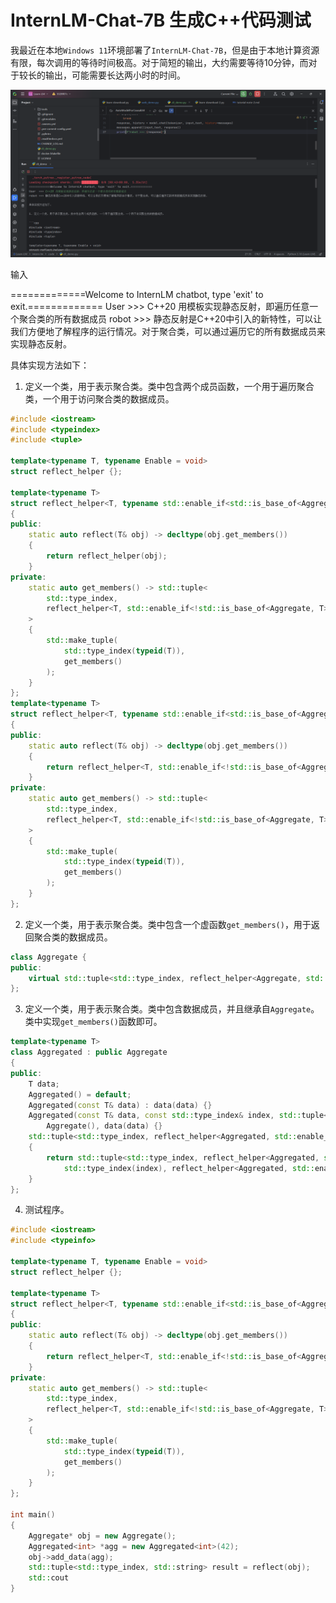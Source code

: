 # InternLM-Chat-7B 生成C++代码测试

我最近在本地`Windows 11`环境部署了`InternLM-Chat-7B`，但是由于本地计算资源有限，每次调用的等待时间极高。对于简短的输出，大约需要等待10分钟，而对于较长的输出，可能需要长达两小时的时间。

![alt text](images/cpp-generate.png)

输入

=============Welcome to InternLM chatbot, type 'exit' to exit.=============
User  >>> C++20 用模板实现静态反射，即遍历任意一个聚合类的所有数据成员
robot >>> 静态反射是C++20中引入的新特性，可以让我们方便地了解程序的运行情况。对于聚合类，可以通过遍历它的所有数据成员来实现静态反射。

具体实现方法如下：

1. 定义一个类，用于表示聚合类。类中包含两个成员函数，一个用于遍历聚合类，一个用于访问聚合类的数据成员。

```cpp
#include <iostream>
#include <typeindex>
#include <tuple>

template<typename T, typename Enable = void>
struct reflect_helper {};

template<typename T>
struct reflect_helper<T, typename std::enable_if<std::is_base_of<Aggregate, T>::value>::type>
{
public:
    static auto reflect(T& obj) -> decltype(obj.get_members())
    {
        return reflect_helper(obj);
    }
private:
    static auto get_members() -> std::tuple<
        std::type_index,
        reflect_helper<T, std::enable_if<!std::is_base_of<Aggregate, T>::value>::type::get_members
    >
    {
        std::make_tuple(
            std::type_index(typeid(T)),
            get_members()
        );
    }
};
template<typename T>
struct reflect_helper<T, typename std::enable_if<std::is_base_of<Aggregate, T>::value>::type>
{
public:
    static auto reflect(T& obj) -> decltype(obj.get_members())
    {
        return reflect_helper<T, std::enable_if<!std::is_base_of<Aggregate, T>::value>::type>::reflect(obj);
    }
private:
    static auto get_members() -> std::tuple<
        std::type_index,
        reflect_helper<T, std::enable_if<!std::is_base_of<Aggregate, T>::value>::type::get_members
    >
    {
        std::make_tuple(
            std::type_index(typeid(T)),
            get_members()
        );
    }
};
```

2. 定义一个类，用于表示聚合类。类中包含一个虚函数`get_members()`，用于返回聚合类的数据成员。

```cpp
class Aggregate {
public:
    virtual std::tuple<std::type_index, reflect_helper<Aggregate, std::enable_if<!std::is_base_of<Aggregate, Aggregated>::value>::type::get_members> get_members() const = 0;
};
```

3. 定义一个类，用于表示聚合类。类中包含数据成员，并且继承自`Aggregate`。类中实现`get_members()`函数即可。

```cpp
template<typename T>
class Aggregated : public Aggregate
{
public:
    T data;
    Aggregated() = default;
    Aggregated(const T& data) : data(data) {}
    Aggregated(const T& data, const std::type_index& index, std::tuple<std::type_index, reflect_helper<Aggregated, std::enable_if<!std::is_base_of<Aggregated, Aggregated>::value>::type::get_members> reflect) :
        Aggregate(), data(data) {}
    std::tuple<std::type_index, reflect_helper<Aggregated, std::enable_if<!std::is_base_of<Aggregated, Aggregated>::value>::type::get_members> get_members() const override
    {
        return std::tuple<std::type_index, reflect_helper<Aggregated, std::enable_if<!std::is_base_of<Aggregated, Aggregated>::value>::type::get_members>{
            std::type_index(index), reflect_helper<Aggregated, std::enable_if<!std::is_base_of<Aggregated, Aggregated>::value>::type::reflect(data)};
    }
};
```

4. 测试程序。

```cpp
#include <iostream>
#include <typeinfo>

template<typename T, typename Enable = void>
struct reflect_helper {};

template<typename T>
struct reflect_helper<T, typename std::enable_if<std::is_base_of<Aggregate, T>::value>::type>
{
public:
    static auto reflect(T& obj) -> decltype(obj.get_members())
    {
        return reflect_helper<T, std::enable_if<!std::is_base_of<Aggregate, T>::value>::type>::reflect(obj);
    }
private:
    static auto get_members() -> std::tuple<
        std::type_index,
        reflect_helper<T, std::enable_if<!std::is_base_of<Aggregate, T>::value>::type::get_members
    >
    {
        std::make_tuple(
            std::type_index(typeid(T)),
            get_members()
        );
    }
};

int main()
{
    Aggregate* obj = new Aggregate();
    Aggregated<int> *agg = new Aggregated<int>(42);
    obj->add_data(agg);
    std::tuple<std::type_index, std::string> result = reflect(obj);
    std::cout
}
```
